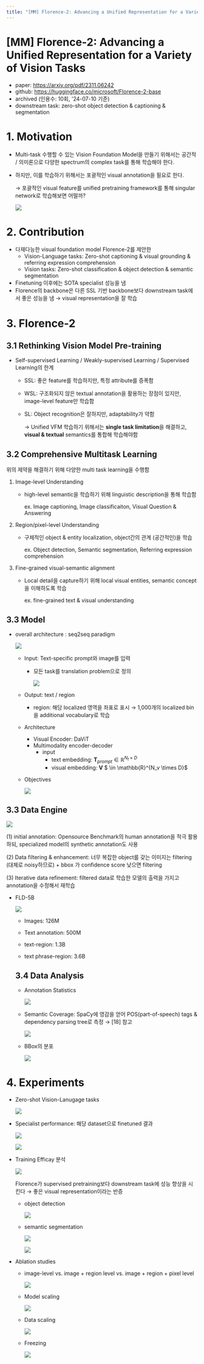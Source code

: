 ```yaml
---
title: "[MM] Florence-2: Advancing a Unified Representation for a Variety of Vision Tasks"
---
```

# [MM] Florence-2: Advancing a Unified Representation for a Variety of Vision Tasks

- paper: https://arxiv.org/pdf/2311.06242
- github: https://huggingface.co/microsoft/Florence-2-base
- archived (인용수: 10회, '24-07-10 기준)
- downstream task: zero-shot object detection & captioning & segmentation 

# 1. Motivation

- Multi-task 수행할 수 있는 Vision Foundation Model을 만들기 위해서는 공간적 / 의미론으로 다양한 spectrum의 complex task를 통해 학습해야 한다.

- 하지만, 이를 학습하기 위해서는 포괄적인 visual annotation을 필요로 한다. 

  $\to$ 포괄적인 visual feature를 unified pretraining framework를 통해 singular network로 학습해보면 어떨까?

  ![](../images/2024-07-09/image-20240710225740725.png)

# 2. Contribution

- 다재다능한 visual foundation model Florence-2를 제안한
  - Vision-Language tasks: Zero-shot captioning & visual grounding & referring expression comprehension
  - Vision tasks: Zero-shot classification & object detection & semantic segmentation
- Finetuning 이후에는 SOTA specialist 성능을 냄
- Florence의 backbone은 다른 SSL 기반 backbone보다 downstream task에서 좋은 성능을 냄 $\to$ visual representation을 잘 학습

# 3. Florence-2

## 3.1 Rethinking Vision Model Pre-training

- Self-supervised Learning / Weakly-supervised Learning / Supervised Learning의 한계

  - SSL: 좋은 feature를 학습하지만, 특정 attribute를 증폭함

  - WSL: 구조화되지 않은 textual annotation을 활용하는 장점이 있지만, image-level feature만 학습함

  - SL: Object recognition은 잘하지만, adaptability가 약함

    $\to$ Unified VFM 학습하기 위해서는 **single task limitation**을 해결하고, **visual & textual** semantics를 통합해 학습해야함

## 3.2 Comprehensive Multitask Learning

위의 제약을 해결하기 위해 다양한 multi task learning을 수행함

1. Image-level Understanding

   - high-level semantic을 학습하기 위해 linguistic description을 통해 학습함

     ex. Image captioning, Image classificaiton, Visual Question & Answering

2. Region/pixel-level Understanding

   - 구체적인 object & entity localization, object간의 관계 (공간적인)을 학습

     ex. Object detection, Semantic segmentation, Referring expression comprehension

3. Fine-grained visual-semantic alignment

   - Local detail을 capture하기 위해 local visual entities, semantic concept을 이해하도록 학습

     ex. fine-grained text & visual understanding

## 3.3 Model

- overall architecture : seq2seq paradigm

  ![](../images/2024-07-09/image-20240710231906583.png)

  - Input: Text-specific prompt와 image를 입력

    - 모든 task를 translation problem으로 정의

      ![](../images/2024-07-09/image-20240710232126321.png)

  - Output: text / region

    - region: 해당 localized 영역을 좌표로 표시 $\to$ 1,000개의 localized bin을 additional vocabulary로 학습

  - Architecture

    - Visual Encoder: DaViT
    - Multimodality encoder-decoder
      - input
        - text embedding: **T**$_{prompt} \in \mathbb{R}^{N_t \times D}$ 
        - visual embedding: **V** $ \in \mathbb{R}^{N_v \times D}$

  - Objectives

    ![](../images/2024-07-09/image-20240710232539748.png)

## 3.3 Data Engine

![](../images/2024-07-09/image-20240710232706076.png)

(1) initial annotation: Opensource Benchmark의 human annotation을 적극 활용하되, specialized model의 synthetic annotation도 사용

(2) Data filtering & enhancement: 너무 복잡한 object를 갖는 이미지는 filtering (대체로 noisy하므로) + bbox 가 confidence score 낮으면 filtering

(3) Iterative data refinement: filtered data로 학습한 모델의 출력을 가지고 annotation을 수정해서 재학습

- FLD-5B

  ![](../images/2024-07-09/image-20240710232724852.png)

  - Images: 126M

  - Text annotation: 500M

  - text-region: 1.3B

  - text phrase-region: 3.6B

    

  ## 3.4 Data Analysis

  - Annotation Statistics

    ![](../images/2024-07-09/image-20240710233509721.png)

  - Semantic Coverage: SpaCy에 영감을 얻어 POS(part-of-speech) tags & dependency parsing tree로 측정 $\to$ [18] 참고

    ![](../images/2024-07-09/image-20240710233806735.png)

  - BBox의 분포

    ![](../images/2024-07-09/image-20240710233833247.png)

# 4. Experiments

- Zero-shot Vision-Lanugage tasks

  ![](../images/2024-07-09/image-20240710233907957.png)

- Specialist performance: 해당 dataset으로 finetuned 결과

  ![](../images/2024-07-09/image-20240710233945143.png)

  ![](../images/2024-07-09/image-20240710234008690.png)

- Training Efficay 분석

  ![](../images/2024-07-09/image-20240710234033942.png)

  Florence가 supervised pretraining보다 downstream task에 성능 향상을 시킨다 $\to$ 좋은 visual representation이라는 반증

  - object detection

    ![](../images/2024-07-09/image-20240710234135639.png)

  - semantic segmentation

    ![](../images/2024-07-09/image-20240710234216650.png)

    ![](../images/2024-07-09/image-20240710234305930.png)

- Ablation studies

  - image-level vs. image + region level vs.  image + region + pixel level

    ![](../images/2024-07-09/image-20240710234413023.png)

  - Model scaling

    ![](../images/2024-07-09/image-20240710234425537.png)

  - Data scaling

    ![](../images/2024-07-09/image-20240710234438123.png)

  - Freezing

    ![](../images/2024-07-09/image-20240710234452211.png)
